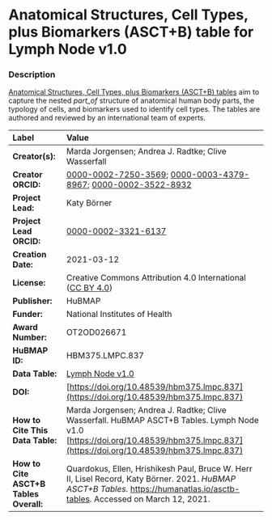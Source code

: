# Anatomical Structures, Cell Types, plus Biomarkers (ASCT+B) table for Lymph Node v1.0

### Description
[Anatomical Structures, Cell Types, plus Biomarkers (ASCT+B) tables](https://humanatlas.io/asctb-tables) aim to capture the nested *part_of* structure of anatomical human body parts, the typology of cells, and biomarkers used to identify cell types. The tables are authored and reviewed by an international team of experts.

| Label | Value |
| :------------- |:-------------|
| **Creator(s):** | Marda Jorgensen; Andrea J. Radtke; Clive Wasserfall |
| **Creator ORCID:** | [0000-0002-7250-3569](https://orcid.org/0000-0002-7250-3569); [0000-0003-4379-8967](https://orcid.org/0000-0003-4379-8967); [0000-0002-3522-8932](https://orcid.org/0000-0002-3522-8932) |
| **Project Lead:** | Katy B&ouml;rner |
| **Project Lead ORCID:** | [0000-0002-3321-6137](https://orcid.org/0000-0002-3321-6137) |
| **Creation Date:** | 2021-03-12 |
| **License:** | Creative Commons Attribution 4.0 International ([CC BY 4.0](https://creativecommons.org/licenses/by/4.0/)) |
| **Publisher:** | HuBMAP |
| **Funder:** | National Institutes of Health |
| **Award Number:** | OT2OD026671 |
| **HuBMAP ID:** | HBM375.LMPC.837 |
| **Data Table:** | [Lymph Node v1.0](https://cdn.humanatlas.io/hra-releases/v1.0/asct-b/ASCT-B_NIH_Lymph_Node.csv) |
| **DOI:** | [https://doi.org/10.48539/hbm375.lmpc.837](https://doi.org/10.48539/hbm375.lmpc.837) |
| **How to Cite This Data Table:** | Marda Jorgensen; Andrea J. Radtke; Clive Wasserfall. HuBMAP ASCT+B Tables. Lymph Node v1.0 [https://doi.org/10.48539/hbm375.lmpc.837](https://doi.org/10.48539/hbm375.lmpc.837) |
| **How to Cite ASCT+B Tables Overall:** | Quardokus, Ellen, Hrishikesh Paul, Bruce W. Herr II, Lisel Record, Katy B&ouml;rner. 2021. *HuBMAP ASCT+B Tables*. https://humanatlas.io/asctb-tables. Accessed on March 12, 2021. |